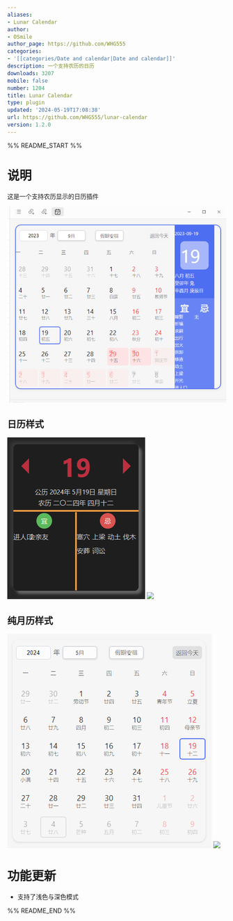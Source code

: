 ```yaml
---
aliases:
- Lunar Calendar
author:
- OSmile
author_page: https://github.com/WHG555
categories:
- '[[categories/Date and calendar|Date and calendar]]'
description: 一个支持农历的日历
downloads: 3207
mobile: false
number: 1204
title: Lunar Calendar
type: plugin
updated: '2024-05-19T17:08:38'
url: https://github.com/WHG555/lunar-calendar
version: 1.2.0
---
```


%% README_START %%

# 说明
这是一个支持农历显示的日历插件

![](https://raw.githubusercontent.com/WHG555/lunar-calendar/HEAD/screenshot.png)

## 日历样式
![](https://raw.githubusercontent.com/WHG555/lunar-calendar/HEAD/calendar-day.png) ![](calendar-day-night.png)
## 纯月历样式
![](https://raw.githubusercontent.com/WHG555/lunar-calendar/HEAD/calendar-lunar.png) ![](calendar-lunar-night.png)

# 功能更新
- 支持了浅色与深色模式


%% README_END %%